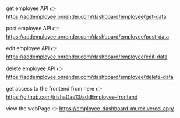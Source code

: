 get employee API 👉 https://addemployee.onrender.com/dashboard/employee/get-data

post employee API 👉 https://addemployee.onrender.com/dashboard/employee/post-data

edit employee API 👉 https://addemployee.onrender.com/dashboard/employee/edit-data

delete employee API 👉 https://addemployee.onrender.com/dashboard/employee/delete-data

get access to the frontend from here 👉 https://github.com/trishaDas13/addEmployee-frontend

view the webPage 👉 https://employee-dashboard-murex.vercel.app/
